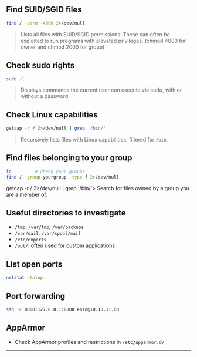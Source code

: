 ##  Find SUID/SGID files

```bash
find / -perm -4000 2>/dev/null
```

> Lists all files with SUID/SGID permissions. These can often be exploited to run programs with elevated privileges. (chmod 4000 for owner and chmod 2000 for group)

## Check sudo rights

```bash
sudo -l
```

> Displays commands the current user can execute via sudo, with or without a password.

## Check Linux capabilities

```bash
getcap -r / 2>/dev/null | grep '/bin/'
```

> Recursively lists files with Linux capabilities, filtered for `/bin`.

## Find files belonging to your group

```bash
id         # check your groups
find / -group yourgroup -type f 2>/dev/null
```

getcap -r / 2>/dev/null | grep '/bin/'> Search for files owned by a group you are a member of.

## Useful directories to investigate

- `/tmp`, `/var/tmp`, `/var/backups`
- `/var/mail`, `/var/spool/mail`
- `/etc/exports`
- `/opt/`: often used for custom applications

## List open ports

```bash
netstat -tulnp
```

## Port forwarding

```bash
ssh -L 8000:127.0.0.1:8000 enzo@10.10.11.68
```

## AppArmor

- Check AppArmor profiles and restrictions in `/etc/apparmor.d/`

---

